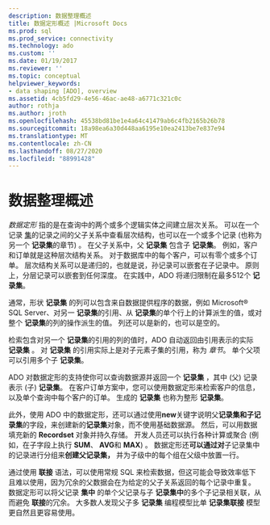 ```yaml
---
description: 数据整理概述
title: 数据定形概述 |Microsoft Docs
ms.prod: sql
ms.prod_service: connectivity
ms.technology: ado
ms.custom: ''
ms.date: 01/19/2017
ms.reviewer: ''
ms.topic: conceptual
helpviewer_keywords:
- data shaping [ADO], overview
ms.assetid: 4cb5fd29-4e56-46ac-ae48-a6771c321c0c
author: rothja
ms.author: jroth
ms.openlocfilehash: 45538bd81be1e4a64c41479ab6c4fb2165b26b78
ms.sourcegitcommit: 18a98ea6a30d448aa6195e10ea2413be7e837e94
ms.translationtype: MT
ms.contentlocale: zh-CN
ms.lasthandoff: 08/27/2020
ms.locfileid: "88991428"
---
```

# <a name="data-shaping-overview"></a>数据整理概述
*数据定形* 指的是在查询中的两个或多个逻辑实体之间建立层次关系。 可以在一个记录 [集](../../reference/ado-api/recordset-object-ado.md)的记录之间的父子关系中查看层次结构，也可以在一个或多个记录 (也称为另一个 **记录集**的章节) 。 在父子关系中，父 **记录集** 包含子 **记录集**。 例如，客户和订单就是这种层次结构关系。 对于数据库中的每个客户，可以有零个或多个订单。 层次结构关系可以是递归的，也就是说，孙记录可以嵌套在子记录中。 原则上，分层记录可以嵌套到任何深度。 在实践中，ADO 将递归限制在最多512个 **记录集**。  
  
 通常，形状 **记录集** 的列可以包含来自数据提供程序的数据，例如 Microsoft® SQL Server、对另一 **记录集**的引用、从 **记录集**的单个行上的计算派生的值，或对整个 **记录集**的列的操作派生的值。 列还可以是新的，也可以是空的。  
  
 检索包含对另一个 **记录集**的引用的列的值时，ADO 自动返回由引用表示的实际 **记录集** 。 对 **记录集** 的引用实际上是对子元素子集的引用，称为 *章节*。 单个父项可以引用多个子 **记录集**。  
  
 ADO 对数据定形的支持使你可以查询数据源并返回一个 **记录集** ，其中 (父) 记录表示 (子) **记录集**。 在客户订单方案中，您可以使用数据定形来检索客户的信息，以及单个查询中每个客户的订单。 生成的 **记录集** 也称为整形 **记录集**。  
  
 此外，使用 ADO 中的数据定形，还可以通过使用**new**关键字说明父**记录集和子记录集**的字段，来创建新的**记录集**对象，而不使用基础数据源。 然后，可以用数据填充新的 **Recordset** 对象并持久存储。 开发人员还可以执行各种计算或聚合 (例如，在子字段上执行 **SUM**、 **AVG**和 **MAX**) 。 数据定形还**可以通过对**子记录集中的记录进行分组来**创建父记录集，** 并为子级中的每个组在父级中放置一行。  
  
 通过使用 **联接** 语法，可以使用常规 SQL 来检索数据，但这可能会导致效率低下且难以使用，因为冗余的父数据会在为给定的父子关系返回的每个记录中重复。 数据定形可以将父记录 **集中** 的单个父记录与子 **记录集中**的多个子记录相关联，从而避免 **联接**的冗余。 大多数人发现父子多 **记录集** 编程模型比单 **记录集联接** 模型更自然且更容易使用。